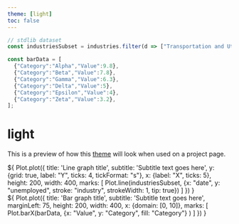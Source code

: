 ```yaml
---
theme: [light]
toc: false
---
```


```js
// stdlib dataset
const industriesSubset = industries.filter(d => ["Transportation and Utilities", "Mining and Extraction", "Finance", "Agriculture", "Information"].includes(d.industry));

const barData = [
  {"Category":"Alpha","Value":9.8},
  {"Category":"Beta","Value":7.8},
  {"Category":"Gamma","Value":6.3},
  {"Category":"Delta","Value":5},
  {"Category":"Epsilon","Value":4},
  {"Category":"Zeta","Value":3.2},
];
```

# light
This is a preview of how this [theme](./config#theme) will look when used on a project page.

<div class="grid grid-cols-2">
  <div class="card">
    ${
      Plot.plot({
        title: 'Line graph title',
        subtitle: 'Subtitle text goes here',
        y: {grid: true, label: "Y", ticks: 4, tickFormat: "s"},
        x: {label: "X", ticks: 5},
        height: 200,
        width: 400,
        marks: [
          Plot.line(industriesSubset, {x: "date", y: "unemployed", stroke: "industry", strokeWidth: 1, tip: true})
        ]
      })
    }
  </div>
  <div class="card">
    ${
      Plot.plot({
        title: 'Bar graph title',
        subtitle: 'Subtitle text goes here',
        marginLeft: 75,
        height: 200,
        width: 400,
        x: {domain: [0, 10]},
        marks: [
          Plot.barX(barData, {x: "Value", y: "Category", fill: "Category"} )
        ]
      })
    }
  </div>
</div>